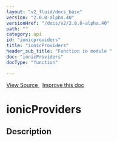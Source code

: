 ```yaml
---
layout: "v2_fluid/docs_base"
version: "2.0.0-alpha.40"
versionHref: "/docs/v2/2.0.0-alpha.40"
path: ""
category: api
id: "ionicproviders"
title: "ionicProviders"
header_sub_title: "Function in module "
doc: "ionicProviders"
docType: "function"

---
```





<div class="improve-docs">
  <a href='http://github.com/driftyco/ionic2/tree/master/ionic/config/bootstrap.ts#L20'>
    View Source
  </a>
  &nbsp;
  <a href='http://github.com/driftyco/ionic2/edit/master/ionic/config/bootstrap.ts#L20'>
    Improve this doc
  </a>

</div>




<h1 class="api-title">


ionicProviders






</h1>






<h2>Description</h2>





<!-- end content block -->


<!-- end body block -->

